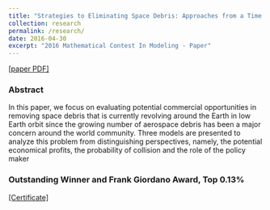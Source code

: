 ```yaml
---
title: "Strategies to Eliminating Space Debris: Approaches from a Time Dependent Evaluation Model"
collection: research
permalink: /research/
date: 2016-04-30
excerpt: "2016 Mathematical Contest In Modeling - Paper"
---
```

[[paper PDF]](http://charlesyan1.github.io/files/research/42745-paper.pdf)

### Abstract
In this paper, we focus on evaluating potential commercial opportunities in removing space debris that is currently revolving around the Earth in low Earth orbit since the growing number of aerospace debris has been a major concern around the world community. Three models are presented to analyze this problem from distinguishing perspectives, namely, the potential economical profits, the probability of collision and the role of the policy maker

### Outstanding Winner and Frank Giordano Award, Top 0.13%
[[Certificate]](http://charlesyan1.github.io/files/research/42745.pdf)
